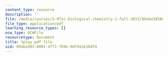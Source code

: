 ```yaml
---
content_type: resource
description: ''
file: /media/courses/5-07sc-biological-chemistry-i-fall-2013/89aba38380014f71769e0df4a3e1bdf4_h20EdXcopeY.pdf
file_type: application/pdf
learning_resource_types: []
ocw_type: OCWFile
resourcetype: Document
title: 3play pdf file
uid: 89aba383-8001-4f71-769e-0df4a3e1bdf4
---
```

